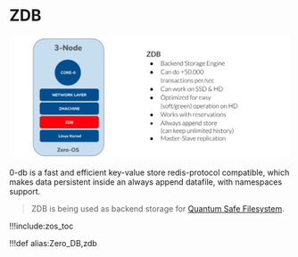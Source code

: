 # ZDB

![](img/zdb_arch.jpg)

0-db is a fast and efficient key-value store redis-protocol compatible, which makes data persistent inside an always append datafile, with namespaces support.

> ZDB is being used as backend storage for [Quantum Safe Filesystem](qsfs).

!!!include:zos_toc

!!!def alias:Zero_DB,zdb